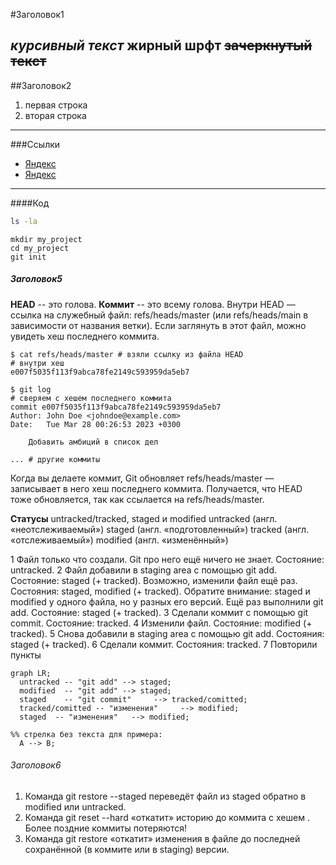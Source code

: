 #Заголовок1


_курсивный текст_
**жирный шрфт**
~~зачеркнутый текст~~
----


##Заголовок2
1. первая строка
2. вторая строка
----


###Ссылки
* [Яндекс](https://www.yandex.ru)
* [Яндекс](https://www.yandex.ru "Я Яндекс")
----

####Код
```bash
ls -la
```
```
mkdir my_project
cd my_project
git init
```


##### Заголовок5
**HEAD** -- это голова.
**Коммит** -- это всему голова.
Внутри HEAD — ссылка на служебный файл: refs/heads/master (или refs/heads/main в зависимости от названия ветки). Если заглянуть в этот файл, можно увидеть хеш последнего коммита.
```
$ cat refs/heads/master # взяли ссылку из файла HEAD
# внутри хеш
e007f5035f113f9abca78fe2149c593959da5eb7

$ git log 
# сверяем с хешем последнего коммита
commit e007f5035f113f9abca78fe2149c593959da5eb7
Author: John Doe <johndoe@example.com>
Date:   Tue Mar 28 00:26:53 2023 +0300

    Добавить амбиций в список дел

... # другие коммиты
```
Когда вы делаете коммит, Git обновляет refs/heads/master — записывает в него хеш последнего коммита. Получается, что HEAD тоже обновляется, так как ссылается на refs/heads/master.

**Статусы** untracked/tracked, staged и modified
untracked (англ. «неотслеживаемый»)
staged (англ. «подготовленный»)
tracked (англ. «отслеживаемый»)
modified (англ. «изменённый»)

1 Файл только что создали. Git про него ещё ничего не знает. Состояние: untracked.
2 Файл добавили в staging area с помощью git add. Состояние: staged (+ tracked).
	Возможно, изменили файл ещё раз. Состояния: staged, modified (+ tracked).
	Обратите внимание: staged и modified у одного файла, но у разных его версий.
	Ещё раз выполнили git add. Состояние: staged (+ tracked).
3 Сделали коммит с помощью git commit. Состояние: tracked.
4 Изменили файл. Состояние: modified (+ tracked).
5 Снова добавили в staging area с помощью git add. Состояния: staged (+ tracked).
6 Сделали коммит. Состояния: tracked.
7 Повторили пункты 

```mermaid
graph LR;
  untracked -- "git add" --> staged;
  modified  -- "git add" --> staged;
  staged    -- "git commit"     --> tracked/comitted;
  tracked/comitted -- "изменения"     --> modified;
  staged  -- "изменения"   --> modified;

%% стрелка без текста для примера: 
  A --> B;
``` 
###### Заголовок6

1. Команда git restore --staged <file> переведёт файл из staged обратно в modified или untracked.
2. Команда git reset --hard <commit hash> «откатит» историю до коммита с хешем <hash>. Более поздние коммиты потеряются!
3. Команда git restore <file> «откатит» изменения в файле до последней сохранённой (в коммите или в staging) версии.
